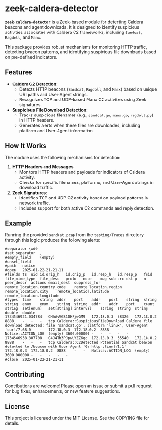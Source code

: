 # zeek-caldera-detector

**`zeek-caldera-detector`** is a Zeek-based module for detecting Caldera beacons and agent downloads. It is designed to identify suspicious activities associated with Caldera C2 frameworks, including `Sandcat`, `Ragdoll`, and `Manx`.

This package provides robust mechanisms for monitoring HTTP traffic, detecting beacon patterns, and identifying suspicious file downloads based on pre-defined indicators.

## Features

- **Caldera C2 Detection**:
  - Detects HTTP beacons (`Sandcat`, `Ragdoll`, and `Manx`) based on unique URI paths and User-Agent strings.
  - Recognizes TCP and UDP-based Manx C2 activities using Zeek signatures.
- **Suspicious File Download Detection**:
  - Tracks suspicious filenames (e.g., `sandcat.go`, `manx.go`, `ragdoll.py`) in HTTP headers.
  - Generates alerts when these files are downloaded, including platform and User-Agent information.

## How It Works

The module uses the following mechanisms for detection:
1. **HTTP Headers and Messages**:
   - Monitors HTTP headers and payloads for indicators of Caldera activity.
   - Checks for specific filenames, platforms, and User-Agent strings in download traffic.
2. **Zeek Signatures**:
   - Identifies TCP and UDP C2 activity based on payload patterns in network traffic.
   - Includes support for both active C2 commands and reply detection.

## Example

Running the provided `sandcat.pcap` from the `testing/Traces` directory through this logic produces the following alerts:

```
#separator \x09
#set_separator	,
#empty_field	(empty)
#unset_field	-
#path	notice
#open	2025-01-22-21-21-11
#fields	ts	uid	id.orig_h	id.orig_p	id.resp_h	id.resp_p	fuid	file_mime_type	file_desc	proto	note	msg	sub	src	dst	p	n	peer_descr	actions	email_dest	suppress_for	remote_location.country_code	remote_location.region	remote_location.city	remote_location.latitude	remote_location.longitude
#types	time	string	addr	port	addr	port	string	string	string	enum	enum	string	string	addr	addr	port	count	string	set[enum]	set[string]	interval	string	string	string	double	double
1734546921.034784	CHhAvVGS1DHFjwGM9	172.18.0.3	58326	172.18.0.2	8888	-	-	-	tcp	Caldera::SuspiciousFileDownload	Caldera file download detected: file 'sandcat.go', platform 'linux', User-Agent 'curl/7.68.0'	-	172.18.0.3	172.18.0.2	8888	-	-	Notice::ACTION_LOG	(empty)	3600.000000	-	-	-	-	-
1734546938.807708	C4J4Th3PJpwUYZZ6gc	172.18.0.3	35540	172.18.0.2	8888	-	-	-	tcp	Caldera::C2Detected	Potential Sandcat beacon detected to /beacon with User-Agent 'Go-http-client/1.1'	-	172.18.0.3	172.18.0.2	8888	-	-	Notice::ACTION_LOG	(empty)	3600.000000	-	-	-	-	-
#close	2025-01-22-21-21-11
```

## Contributing
Contributions are welcome! Please open an issue or submit a pull request for bug fixes, enhancements, or new feature suggestions.

## License
This project is licensed under the MIT License. See the COPYING file for details.
